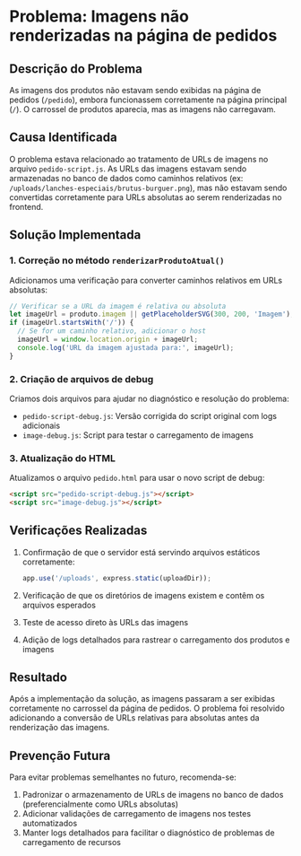 # Problema: Imagens não renderizadas na página de pedidos

## Descrição do Problema
As imagens dos produtos não estavam sendo exibidas na página de pedidos (`/pedido`), embora funcionassem corretamente na página principal (`/`). O carrossel de produtos aparecia, mas as imagens não carregavam.

## Causa Identificada
O problema estava relacionado ao tratamento de URLs de imagens no arquivo `pedido-script.js`. As URLs das imagens estavam sendo armazenadas no banco de dados como caminhos relativos (ex: `/uploads/lanches-especiais/brutus-burguer.png`), mas não estavam sendo convertidas corretamente para URLs absolutas ao serem renderizadas no frontend.

## Solução Implementada

### 1. Correção no método `renderizarProdutoAtual()`

Adicionamos uma verificação para converter caminhos relativos em URLs absolutas:

```javascript
// Verificar se a URL da imagem é relativa ou absoluta
let imageUrl = produto.imagem || getPlaceholderSVG(300, 200, 'Imagem');
if (imageUrl.startsWith('/')) {
  // Se for um caminho relativo, adicionar o host
  imageUrl = window.location.origin + imageUrl;
  console.log('URL da imagem ajustada para:', imageUrl);
}
```

### 2. Criação de arquivos de debug

Criamos dois arquivos para ajudar no diagnóstico e resolução do problema:

- `pedido-script-debug.js`: Versão corrigida do script original com logs adicionais
- `image-debug.js`: Script para testar o carregamento de imagens

### 3. Atualização do HTML

Atualizamos o arquivo `pedido.html` para usar o novo script de debug:

```html
<script src="pedido-script-debug.js"></script>
<script src="image-debug.js"></script>
```

## Verificações Realizadas

1. Confirmação de que o servidor está servindo arquivos estáticos corretamente:
   ```javascript
   app.use('/uploads', express.static(uploadDir));
   ```

2. Verificação de que os diretórios de imagens existem e contêm os arquivos esperados

3. Teste de acesso direto às URLs das imagens

4. Adição de logs detalhados para rastrear o carregamento dos produtos e imagens

## Resultado
Após a implementação da solução, as imagens passaram a ser exibidas corretamente no carrossel da página de pedidos. O problema foi resolvido adicionando a conversão de URLs relativas para absolutas antes da renderização das imagens.

## Prevenção Futura
Para evitar problemas semelhantes no futuro, recomenda-se:

1. Padronizar o armazenamento de URLs de imagens no banco de dados (preferencialmente como URLs absolutas)
2. Adicionar validações de carregamento de imagens nos testes automatizados
3. Manter logs detalhados para facilitar o diagnóstico de problemas de carregamento de recursos